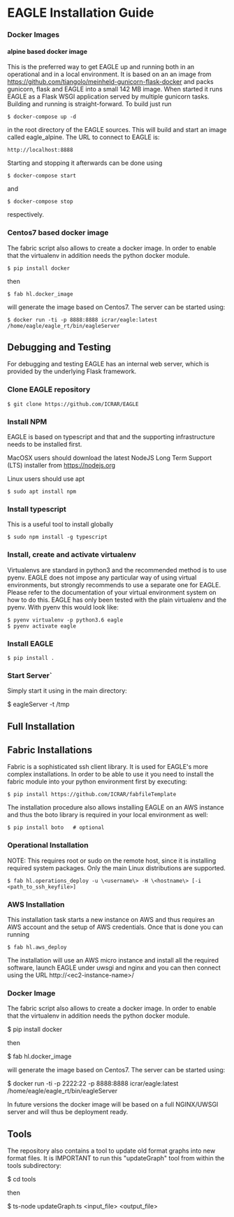 # EAGLE Installation Guide

### Docker Images

#### alpine based docker image

This is the preferred way to get EAGLE up and running both in an operational and in a local environment. It is based on an an image from https://github.com/tiangolo/meinheld-gunicorn-flask-docker and packs gunicorn, flask and EAGLE into a small 142 MB image. When started it runs EAGLE as a Flask WSGI application served by multiple gunicorn tasks. Building and running is straight-forward. To build just run

    $ docker-compose up -d

in the root directory of the EAGLE sources. This will build and start an image called eagle_alpine. The URL to connect to EAGLE is:

    http://localhost:8888


Starting and stopping it afterwards can be done using

    $ docker-compose start

and

    $ docker-compose stop

respectively. 

### Centos7 based docker image

The fabric script also allows to create a docker image. In order to enable that the virtualenv in addition needs the python docker module.

    $ pip install docker

then

    $ fab hl.docker_image

will generate the image based on Centos7. The server can be started using:

    $ docker run -ti -p 8888:8888 icrar/eagle:latest /home/eagle/eagle_rt/bin/eagleServer

## Debugging and Testing
For debugging and testing EAGLE has an internal web server, which is provided
by the underlying Flask framework.

### Clone EAGLE repository
    $ git clone https://github.com/ICRAR/EAGLE  

### Install NPM
EAGLE is based on typescript and that and the supporting infrastructure needs to be installed first.

MacOSX users should download the latest NodeJS Long Term Support (LTS) installer from https://nodejs.org

Linux users should use apt

    $ sudo apt install npm

### Install typescript
This is a useful tool to install globally

    $ sudo npm install -g typescript

### Install, create and activate virtualenv
Virtualenvs are standard in python3 and the recommended method
is to use pyenv. EAGLE does not impose any particular way of
using virtual environments, but strongly recommends to use a separate one for EAGLE. Please refer to the documentation of your virtual environment system on how to do this. EAGLE has only been tested with the plain virtualenv and the pyenv. With pyenv this would look like:

    $ pyenv virtualenv -p python3.6 eagle
    $ pyenv activate eagle

### Install EAGLE
    $ pip install .   

### Start Server`
Simply start it using in the main directory:

$ eagleServer -t /tmp

## Full Installation

## Fabric Installations
Fabric is a sophisticated ssh client library. It is used for EAGLE's more complex installations. In order to be able to use it you need to install the fabric module into your python environment first by executing:

    $ pip install https://github.com/ICRAR/fabfileTemplate

The installation procedure also allows installing EAGLE on an AWS instance and thus the boto library is required in your local environment as well:

    $ pip install boto   # optional

### Operational Installation
NOTE: This requires root or sudo on the remote host, since it is installing
required system packages. Only the main Linux distributions are supported.

    $ fab hl.operations_deploy -u \<username\> -H \<hostname\> [-i <path_to_ssh_keyfile>]

### AWS Installation
This installation task starts a new instance on AWS and thus requires an AWS
account and the setup of AWS credentials. Once that is done you can running

    $ fab hl.aws_deploy

The installation will use an AWS micro instance and install all the required software, launch EAGLE under uwsgi and nginx and you can then connect using the URL http://\<ec2-instance-name\>/

### Docker Image
The fabric script also allows to create a docker image. In order to enable that the virtualenv in addition needs the python docker module.

$ pip install docker

then

$ fab hl.docker_image

will generate the image based on Centos7.
The server can be started using:

$ docker run -ti -p 2222:22 -p 8888:8888 icrar/eagle:latest /home/eagle/eagle_rt/bin/eagleServer

In future versions the docker image will be based on a full NGINX/UWSGI server and will thus be deployment ready.

## Tools
The repository also contains a tool to update old format graphs into new format files. It is IMPORTANT to run this "updateGraph" tool from within the tools subdirectory:

$ cd tools

then

$ ts-node updateGraph.ts <input_file> <output_file>
